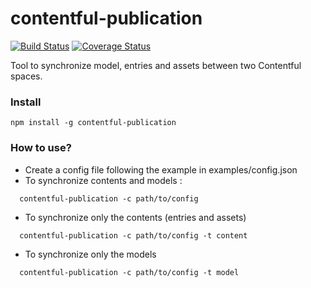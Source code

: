 # contentful-publication

[![Build Status](https://travis-ci.org/jsebfranck/contentful-publication.svg?branch=master)](https://travis-ci.org/jsebfranck/contentful-publication.js)
[![Coverage Status](https://coveralls.io/repos/jsebfranck/contentful-publication/badge.svg)](https://coveralls.io/r/jsebfranck/contentful-publication)

Tool to synchronize model, entries and assets between two Contentful spaces.

### Install

```
npm install -g contentful-publication
```

### How to use?

- Create a config file following the example in examples/config.json
- To synchronize contents and models :
```
  contentful-publication -c path/to/config
```
- To synchronize only the contents (entries and assets)
```
  contentful-publication -c path/to/config -t content
```
- To synchronize only the models
```
  contentful-publication -c path/to/config -t model
```
